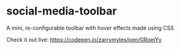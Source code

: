 # social-media-toolbar
A mini, re-configurable toolbar with hover effects made using CSS

Check it out live: https://codepen.io/zarrymyles/pen/GRoejYv
